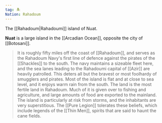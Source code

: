 ```yaml
---
tag: 🏝️
Nation: Rahadoum
---
```

The [[Rahadoum|Rahadoumi]] island of Nuat.
> 
**Nuat** is a large island in the [[Arcadian Ocean]], opposite the city of [[Botosani]].
> It is roughly fifty miles off the coast of [[Rahadoum]], and serves as the Rahadoum Navy's first line of defence against the pirates of the [[Shackles]] to the south. The navy maintains a sizeable fleet here, and the sea lanes leading to the Rahadoumi capital of [[Azir]] are heavily patrolled. This deters all but the bravest or most foolhardy of smugglers and pirates.
> Most of the island is flat and at close to sea level, and it enjoys warm rain from the south. The land is the most fertile land in Rahadoum. Much of it is given over to fishing and agriculture, and large amounts of food are exported to the mainland. 
> The island is particularly at risk from storms, and the inhabitants are very superstitious. The [[Pure Legion]] tolerates these beliefs, which include legends of the [[Thin Men]], spirits that are said to haunt the cane fields.









